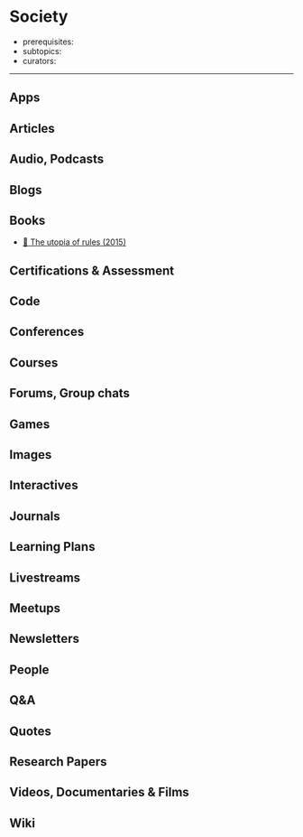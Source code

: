 # Society

- prerequisites:
- subtopics:
- curators:

------

## Apps

## Articles

## Audio, Podcasts

## Blogs

## Books

- [📕 The utopia of rules (2015)](http://www.goodreads.com/book/show/22245334-the-utopia-of-rules)

## Certifications & Assessment

## Code

## Conferences

## Courses

## Forums, Group chats

## Games

## Images

## Interactives

## Journals

## Learning Plans

## Livestreams

## Meetups

## Newsletters

## People

## Q&A

## Quotes

## Research Papers

## Videos, Documentaries & Films

## Wiki
